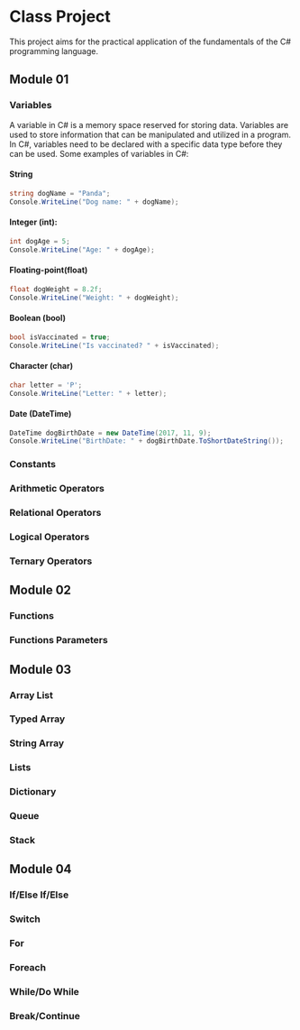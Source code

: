 # Class Project
This project aims for the practical application of the fundamentals of the C# programming language.

## Module 01
### Variables
A variable in C# is a memory space reserved for storing data. Variables are used to store information that can be manipulated and utilized in a program. In C#, variables need to be declared with a specific data type before they can be used.
Some examples of variables in C#:

#### String
``` csharp
string dogName = "Panda";
Console.WriteLine("Dog name: " + dogName);
```

#### Integer (int):
``` csharp
int dogAge = 5;
Console.WriteLine("Age: " + dogAge);
```

#### Floating-point(float)
``` csharp
float dogWeight = 8.2f;
Console.WriteLine("Weight: " + dogWeight);
```

#### Boolean (bool)
``` csharp
bool isVaccinated = true;
Console.WriteLine("Is vaccinated? " + isVaccinated);
```

#### Character (char)
``` csharp
char letter = 'P';
Console.WriteLine("Letter: " + letter);
```

#### Date (DateTime)
``` csharp
DateTime dogBirthDate = new DateTime(2017, 11, 9);
Console.WriteLine("BirthDate: " + dogBirthDate.ToShortDateString());
```

### Constants
### Arithmetic Operators
### Relational Operators
### Logical Operators
### Ternary Operators

## Module 02
### Functions
### Functions Parameters

## Module 03
### Array List
### Typed Array
### String Array
### Lists
### Dictionary
### Queue
### Stack

## Module 04
### If/Else If/Else
### Switch
### For
### Foreach
### While/Do While
### Break/Continue
